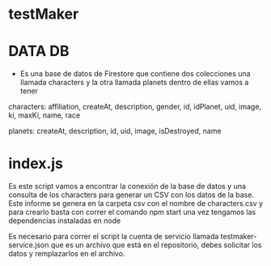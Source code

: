 # testMaker

# DATA DB

- Es una base de datos de Firestore que contiene dos colecciones una llamada characters y la otra llamada planets dentro de ellas vamos a tener

characters: affiliation, createAt, description, gender, id, idPlanet, uid, image, ki, maxKi, name, race

planets: createAt, description, id, uid, image, isDestroyed, name

# index.js

Es este script vamos a encontrar la conexión de la base de datos y una consulta de los characters para generar un CSV con los datos de la base. Este informe se genera en la carpeta csv con el nombre de characters.csv y para crearlo basta con correr el comando npm start una vez tengamos las dependencias instaladas en node


Es necesario para correr el script la cuenta de servicio llamada testmaker-service.json que es un archivo que está en el repositorio, debes solicitar los datos y remplazarlos en el archivo.
